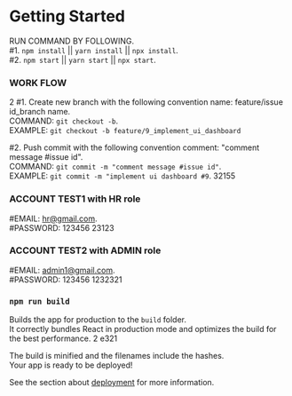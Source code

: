 # Getting Started

RUN COMMAND BY FOLLOWING.\
#1. `npm install` || `yarn install` || `npx install`.\
#2. `npm start` || `yarn start` || `npx start`.

### WORK FLOW
2
#1. Create new branch with the following convention name: feature/issue id_branch name.\
COMMAND: `git checkout -b`.\
EXAMPLE: `git checkout -b feature/9_implement_ui_dashboard`

#2. Push commit with the following convention comment: "comment message #issue id".\
COMMAND: `git commit -m "comment message #issue id"`.\
EXAMPLE: `git commit -m "implement ui dashboard #9`.
32155
### ACCOUNT TEST1 with HR role

#EMAIL: hr@gmail.com.\
#PASSWORD: 123456
23123
### ACCOUNT TEST2 with ADMIN role
#EMAIL: admin1@gmail.com.\
#PASSWORD: 123456
1232321
### `npm run build`


Builds the app for production to the `build` folder.\
It correctly bundles React in production mode and optimizes the build for the best performance.
2
  e321

The build is minified and the filenames include the hashes.\
Your app is ready to be deployed!

See the section about [deployment](https://facebook.github.io/create-react-app/docs/deployment) for more information.

